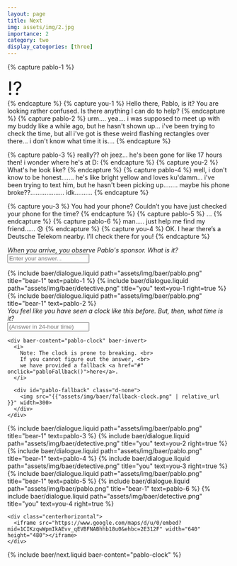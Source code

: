 ```yaml
---
layout: page
title: Next
img: assets/img/2.jpg
importance: 2
category: two
display_categories: [three]
---
```


<!-- Dialogue pt. 1 -->
{% capture pablo-1 %}
<div style="font-size: 3em">
  &#x2049;&#xfe0f;
</div>
{% endcapture %}
{% capture you-1 %}
  Hello there, Pablo, is it? You are looking rather confused. Is there anything I can do to help?
{% endcapture %}
{% capture pablo-2 %}
  urm.... yea.... i was supposed to meet up with my buddy like a while ago, but he hasn't shown up...
  i've been trying to check the time, but all i've got is these weird flashing rectangles over there...
  i don't know what time it is....
{% endcapture %}

<!-- Dialogue pt. 2 -->
{% capture pablo-3 %}
  really?? oh jeez... he's been gone for like 17 hours then! i wonder where he's at D:
{% endcapture %}
{% capture you-2 %}
  What's he look like?
{% endcapture %}
{% capture pablo-4 %}
  well, i don't know to be honest....... he's like bright yellow and loves ku'damm...
  i've been trying to text him, but he hasn't been picking up........
  maybe his phone broke??................... idk..........
{% endcapture %}

{% capture you-3 %}
  You had your phone? Couldn’t you have just checked your phone for the time?
{% endcapture %}
{% capture pablo-5 %}
  ...
{% endcapture %}
{% capture pablo-6 %}
  man….. just help me find my friend…… &#x1f61e;
{% endcapture %}
{% capture you-4 %}
  OK. I hear there’s a Deutsche Telekom nearby. I’ll check there for you!
{% endcapture %}

<div class="baer-dialogue-group">
  <div class="d-flex flex-column align-items-center gap-5">
    <!-- TODO: handle this text -->
    <i>When you arrive, you observe Pablo's sponsor. What is it?</i>
    <form baer-key="pablo-unlock">
      <input placeholder="Enter your answer...">
    </form>
  </div>

  <div class="baer-dialogue-group" baer-content="pablo-unlock">
    {% include baer/dialogue.liquid path="assets/img/baer/pablo.png" title="bear-1" text=pablo-1 %}
    {% include baer/dialogue.liquid path="assets/img/baer/detective.png" title="you" text=you-1 right=true %}
    {% include baer/dialogue.liquid path="assets/img/baer/pablo.png" title="bear-1" text=pablo-2 %}
  </div>

  <div class="d-flex flex-column align-items-center gap-5" baer-content="pablo-unlock">
    <i>You feel like you have seen a clock like this before. But, then, what time is it?</i>
    <form baer-key="pablo-clock">
      <input placeholder="(Answer in 24-hour time)">
    </form>

    <div baer-content="pablo-clock" baer-invert>
      <i>
        Note: The clock is prone to breaking. <br>
        If you cannot figure out the answer, <br>
        we have provided a fallback <a href="#" onclick="pabloFallback()">here</a>.
      </i>

      <div id="pablo-fallback" class="d-none">
        <img src="{{"assets/img/baer/fallback-clock.png" | relative_url }}" width=300>
      </div>
    </div>
  </div>

  <div class="baer-dialogue-group" baer-content="pablo-clock">
    {% include baer/dialogue.liquid path="assets/img/baer/pablo.png" title="bear-1" text=pablo-3 %}
    {% include baer/dialogue.liquid path="assets/img/baer/detective.png" title="you" text=you-2 right=true %}
    {% include baer/dialogue.liquid path="assets/img/baer/pablo.png" title="bear-1" text=pablo-4 %}
    {% include baer/dialogue.liquid path="assets/img/baer/detective.png" title="you" text=you-3 right=true %}
    {% include baer/dialogue.liquid path="assets/img/baer/pablo.png" title="bear-1" text=pablo-5 %}
    {% include baer/dialogue.liquid path="assets/img/baer/pablo.png" title="bear-1" text=pablo-6 %}
    {% include baer/dialogue.liquid path="assets/img/baer/detective.png" title="you" text=you-4 right=true %}

    <div class="centerhorizontal">
      <iframe src="https://www.google.com/maps/d/u/0/embed?mid=1CIKzqwWpmIkAEvv_qEVBFNABhhb18u0&ehbc=2E312F" width="640" height="480"></iframe>
    </div>
    
  </div>
</div>

{% include baer/next.liquid baer-content="pablo-clock" %}

